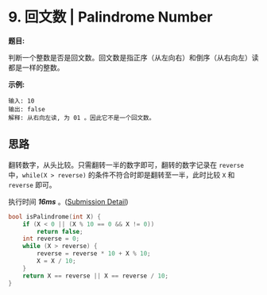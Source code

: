 # 9. 回文数 | Palindrome Number

**题目:**

判断一个整数是否是回文数。回文数是指正序（从左向右）和倒序（从右向左）读都是一样的整数。

**示例:**

```
输入: 10
输出: false
解释: 从右向左读, 为 01 。因此它不是一个回文数。
```

## 思路

翻转数字，从头比较。只需翻转一半的数字即可，翻转的数字记录在 `reverse` 中，`while(X > reverse)` 的条件不符合时即是翻转至一半，此时比较 `X` 和 `reverse` 即可。

执行时间 ***16ms*** 。([Submission Detail](https://leetcode-cn.com/submissions/detail/24699462/))

```cpp
bool isPalindrome(int X) {
    if (X < 0 || (X % 10 == 0 && X != 0))
        return false;
    int reverse = 0;
    while (X > reverse) {
        reverse = reverse * 10 + X % 10;
        X = X / 10;
    }
    return X == reverse || X == reverse / 10;
}
```

